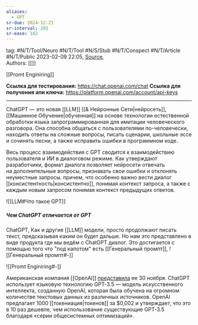 ```yaml
---
aliases:
  - GPT
sr-due: 2024-12-21
sr-interval: 201
sr-ease: 162
---
```

tag: #N/T/Tool/Neuro #N/T/Tool #N/S/Stub #N/T/Conspect #N/T/Article #N/T/Public 
2023-02-09 22:05, [Source](),  
Authors: [[]]   

[[Promt Enginiring]]


**Ссылка для тестирования:** https://chat.openai.com/chat
**Ссылка для получения апи ключа:** https://platform.openai.com/account/api-keys

---
ChatGPT — это новая [[LLM]]  [[& Нейронные Сети|нейросеть]], [[Машинное Обучение|обученная]] на основе технологии естественной обработки языка запрограммированная для имитации человеческого разговора. Она способна общаться с пользователями по-человечески, находить ответы на сложные вопросы, писать сценарии, школьные эссе и сочинять песни, а также исправить ошибки в программном коде. 

Весь процесс взаимодействия с GPT сводится к взаимодействию пользователя и ИИ в диалоговом режиме. Как утверждают разработчики, формат диалога позволяет нейросети отвечать на дополнительные вопросы, признавать свои ошибки и отклонять неуместные запросы. причем, что особенно важно вести диалог [[консистентность|консистентно]], понимая контекст запроса, а также с каждым новым запросом понимая контекст предыдущих ответов.

![[LLM#Что такое GPT]]
##### Чем  ChatGPT отличается от GPT
ChatGPT, Как и другие [[LLM]] модели, просто продолжают писать текст, предсказывая каким он будет дальше.
Но нам это представлено в виде продукта  где мы ведём с ChatGPT диалог.
Это достигается с помощью того что "под капотом" есть [[Генеральный промпт]],
![[Генеральный промпт#-]] 



![[Promt Enginiring#-]]

Американская компания [[OpenAI]] [представила](https://openai.com/blog/chatgpt/) ее 30 ноября. ChatGPT использует языковую технологию GPT-3.5 — модель искусственного интеллекта, созданную OpenAI, которая была обучена на огромном количестве текстовых данных из различных источников.
OpenAI предлагает 1000 [[токениация|токенов]] за $0,002 и утверждает, что это в 10 раз дешевле, чем использование существующие GPT-3.5 благодаря «серии общесистемных оптимизаций». 
